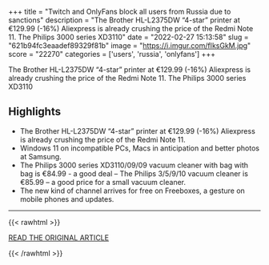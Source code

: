 +++
title = "Twitch and OnlyFans block all users from Russia due to sanctions"
description = "The Brother HL-L2375DW “4-star” printer at €129.99 (-16%) Aliexpress is already crushing the price of the Redmi Note 11. The Philips 3000 series XD3110"
date = "2022-02-27 15:13:58"
slug = "621b94fc3eaadef89329f81b"
image = "https://i.imgur.com/fIksGkM.jpg"
score = "22270"
categories = ['users', 'russia', 'onlyfans']
+++

The Brother HL-L2375DW “4-star” printer at €129.99 (-16%) Aliexpress is already crushing the price of the Redmi Note 11. The Philips 3000 series XD3110

## Highlights

- The Brother HL-L2375DW “4-star” printer at €129.99 (-16%) Aliexpress is already crushing the price of the Redmi Note 11.
- Windows 11 on incompatible PCs, Macs in anticipation and better photos at Samsung.
- The Philips 3000 series XD3110/09/09 vacuum cleaner with bag with bag is €84.99 - a good deal – The Philips 3/5/9/10 vacuum cleaner is €85.99 – a good price for a small vacuum cleaner.
- The new kind of channel arrives for free on Freeboxes, a gesture on mobile phones and updates.

---

{{< rawhtml >}}
  <p class="article-category">
    <a target="_blank" href="https://www.gamingdeputy.com/twitch-and-onlyfans-block-all-users-from-russia-due-to-sanctions/">READ THE ORIGINAL ARTICLE</a>
  </p>
{{< /rawhtml >}}
